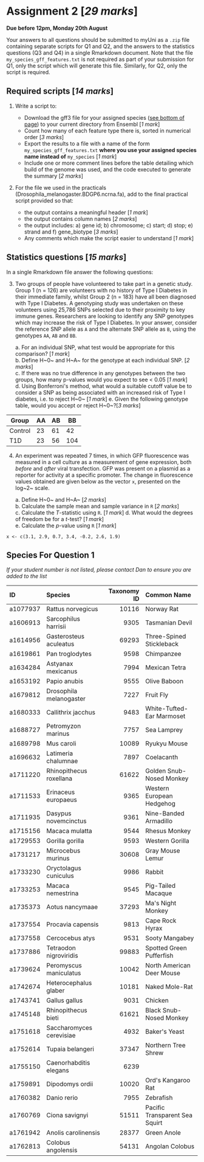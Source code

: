 # Assignment 2 [*29 marks*]

**Due before 12pm, Monday 20th August**

Your answers to all questions should be submitted to myUni as a `.zip` file containing separate scripts for Q1 and Q2, and the answers to the statistics questions (Q3 and Q4) in a single Rmarkdown document.
Note that the file `my_species_gff_features.txt` is not required as part of your submission for Q1, only the script which will generate this file.
Similarly, for Q2, only the script is required.

## Required scripts [*14 marks*]

1. Write a script to:
    + Download the gff3 file for your assigned species ([see bottom of page](#species-for-question-1)) to your current directory from Ensembl [*1 mark*]
    + Count how many of each feature type there is, sorted in numerical order [*3 marks*]
    + Export the results to a file with a name of the form `my_species_gff_features.txt` **where you use your assigned species name instead of** `my_species` [*1 mark*]
    + Include one or more comment lines before the table detailing which build of the genome was used, and the code executed to generate the summary [*2 marks*]

2. For the file we used in the practicals (Drosophila_melanogaster.BDGP6.ncrna.fa), add to the final practical script provided so that:
    + the output contains a meaningful header [*1 mark*]
    + the output contains column names [*2 marks*]
    + the output includes: a) gene id; b) chromosome; c) start; d) stop; e) strand and f) gene_biotype [*3 marks*]
    + Any comments which make the script easier to understand [*1 mark*]

## Statistics questions [*15 marks*]

In a single Rmarkdown file answer the following questions:

3. Two groups of people have volunteered to take part in a genetic study. Group 1 (n = 126) are volunteers with no history of Type I Diabetes in their immediate family, whilst Group 2 (n = 183) have all been diagnosed with Type I Diabetes. A genotyping study was undertaken on these volunteers using 25,786 SNPs selected due to their proximity to key immune genes.
Researchers are looking to identify any SNP genotypes which may increase the risk of Type I Diabetes. In your answer, consider the reference SNP allele as `A` and the alternate SNP allele as `B`, using the genotypes `AA`, `AB` and `BB`.

    a. For an individual SNP, what test would be appropriate for this comparison? [*1 mark*]  
    b. Define H~0~ and H~A~ for the genotype at each individual SNP. [*2 marks*]  
    c. If there was no true difference in any genotypes between the two groups, how many p-values would you expect to see < 0.05 [*1 mark*]  
    d. Using Bonferroni's method, what would a suitable cutoff value be to consider a SNP as being associated with an increased risk of Type I diabetes, i.e. to reject H~0~ [*1 mark*]
    e. Given the following genotype table, would you accept or reject H~0~?[*3 marks*]

| Group | AA   | AB  | BB |
| ----- | ---- | --- | --- |
| Control | 23 | 61  | 42 |
| T1D     | 23 | 56 | 104 |


4. An experiment was repeated 7 times, in which GFP fluorescence was measured in a cell culture as a measurement of gene expression, both *before* and *after* viral transfection.
GFP was present on a plasmid as a reporter for activity at a specific promoter.
The change in fluorescence values obtained are given below as the vector `x`, presented on the log~2~ scale.  

    a. Define H~0~ and H~A~ [*2 marks*]  
    b. Calculate the sample mean and sample variance in `R` [*2 marks*]  
    c. Calculate the *T*-statistic using `R`. [*1 mark*]
    d. What would the degrees of freedom be for a *t*-test? [*1 mark*]  
    e. Calculate the *p*-value using `R` [*1 mark*]


```{r}
x <- c(3.1, 2.9, 0.7, 3.4, -0.2, 2.6, 1.9)
```


## Species For Question 1

*If your student number is not listed, please contact Dan to ensure you are added to the list*

| ID       | Species                  | Taxonomy ID | Common Name                    |
|:---------|:-------------------------|------------:|:-------------------------------|
| a1077937 | Rattus norvegicus        |       10116 | Norway Rat                     |
| a1606913 | Sarcophilus harrisii     |        9305 | Tasmanian Devil                |
| a1614956 | Gasterosteus aculeatus   |       69293 | Three-Spined Stickleback       |
| a1619861 | Pan troglodytes          |        9598 | Chimpanzee                     |
| a1634284 | Astyanax mexicanus       |        7994 | Mexican Tetra                  |
| a1653192 | Papio anubis             |        9555 | Olive Baboon                   |
| a1679812 | Drosophila melanogaster  |        7227 | Fruit Fly                      |
| a1680333 | Callithrix jacchus       |        9483 | White-Tufted-Ear Marmoset      |
| a1688727 | Petromyzon marinus       |        7757 | Sea Lamprey                    |
| a1689798 | Mus caroli               |       10089 | Ryukyu Mouse                   |
| a1696632 | Latimeria chalumnae      |        7897 | Coelacanth                     |
| a1711220 | Rhinopithecus roxellana  |       61622 | Golden Snub-Nosed Monkey       |
| a1711533 | Erinaceus europaeus      |        9365 | Western European Hedgehog      |
| a1711935 | Dasypus novemcinctus     |        9361 | Nine-Banded Armadillo          |
| a1715156 | Macaca mulatta           |        9544 | Rhesus Monkey                  |
| a1729553 | Gorilla gorilla          |        9593 | Western Gorilla                |
| a1731217 | Microcebus murinus       |       30608 | Gray Mouse Lemur               |
| a1733230 | Oryctolagus cuniculus    |        9986 | Rabbit                         |
| a1733253 | Macaca nemestrina        |        9545 | Pig-Tailed Macaque             |
| a1735373 | Aotus nancymaae          |       37293 | Ma's Night Monkey              |
| a1737554 | Procavia capensis        |        9813 | Cape Rock Hyrax                |
| a1737558 | Cercocebus atys          |        9531 | Sooty Mangabey                 |
| a1737886 | Tetraodon nigroviridis   |       99883 | Spotted Green Pufferfish       |
| a1739624 | Peromyscus maniculatus   |       10042 | North American Deer Mouse      |
| a1742674 | Heterocephalus glaber    |       10181 | Naked Mole-Rat                 |
| a1743741 | Gallus gallus            |        9031 | Chicken                        |
| a1745148 | Rhinopithecus bieti      |       61621 | Black Snub-Nosed Monkey        |
| a1751618 | Saccharomyces cerevisiae |        4932 | Baker's Yeast                  |
| a1752614 | Tupaia belangeri         |       37347 | Northern Tree Shrew            |
| a1755150 | Caenorhabditis elegans   |        6239 |                                |
| a1759891 | Dipodomys ordii          |       10020 | Ord's Kangaroo Rat             |
| a1760382 | Danio rerio              |        7955 | Zebrafish                      |
| a1760769 | Ciona savignyi           |       51511 | Pacific Transparent Sea Squirt |
| a1761942 | Anolis carolinensis      |       28377 | Green Anole                    |
| a1762813 | Colobus angolensis       |       54131 | Angolan Colobus                |